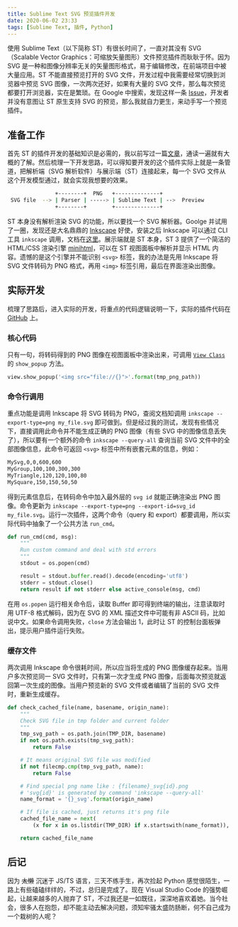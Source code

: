 ```yaml
---
title: Sublime Text SVG 预览插件开发
date: 2020-06-02 23:33
tags: [Sublime Text, 插件, Python]
---
```


使用 Sublime Text（以下简称 ST）有很长时间了，一直对其没有 SVG（Scalable Vector Graphics：可缩放矢量图形）文件预览插件而耿耿于怀。因为 SVG 是一种和图像分辨率无关的矢量图形格式，易于编辑修改，在前端项目中被大量应用。ST 不能直接预览打开的 SVG 文件，开发过程中我需要经常切换到浏览器中预览 SVG 图像，一次两次还好，如果有大量的 SVG 文件，那么每次预览都要打开浏览器，实在是繁琐。在 Google 中搜索，发现这样一条 [Issue](https://github.com/sublimehq/sublime_text/issues/556)，开发者并没有意图让 ST 原生支持 SVG 的预览，那么我就自力更生，来动手写一个预览插件。

## 准备工作

首先 ST 的插件开发的基础知识是必需的，我以前写过一篇[文章](https://www.chunqiuyiyu.com/2017/09/sublime-text-plugin-development.html)，通读一遍就有大概的了解。然后梳理一下开发思路，可以得知要开发的这个插件实际上就是一条管道，把解析端（SVG 解析软件）与展示端（ST）连接起来，每一个 SVG 文件从这个开发模型通过，就会实现我想要的效果。

```bash
               +--------+  PNG   +--------------+
 SVG file  --> | Parser | -----> | Sublime Text | -->  Preview
               +--------+        +--------------+
```

ST 本身没有解析渲染 SVG 的功能，所以要找一个 SVG 解析器。Goolge 并试用了一圈，发现还是大名鼎鼎的 [Inkscape](https://inkscape.org/) 好使，安装之后 Inkscape 可以通过 CLI 工具 `inkscape` 调用，文档在[这里](https://wiki.inkscape.org/wiki/index.php/Using_the_Command_Line)。展示端就是 ST 本身，ST 3 提供了一个简洁的 HTML/CSS 渲染引擎 [minihtml](http://www.sublimetext.com/docs/3/minihtml.html)，可以在 ST 视图面板中解析并显示 HTML 内容。遗憾的是这个引擎并不能识别 `<svg>` 标签，我的办法是先用 Inkscape 将 SVG 文件转码为 PNG 格式，再用 `<img>` 标签引用，最后在界面渲染出图像。

## 实际开发

梳理了思路后，进入实际的开发，将重点的代码逻辑说明一下，实际的插件代码在 [GitHub](https://github.com/chunqiuyiyu/sublime-svg-preview) 上。

### 核心代码

只有一句，将转码得到的 PNG 图像在视图面板中渲染出来，可调用 [`View Class`](http://www.sublimetext.com/docs/3/api_reference.html#sublime.View) 的 `show_popup` 方法。 

```python
view.show_popup('<img src="file://{}">'.format(tmp_png_path))
```

### 命令行调用

重点功能是调用 Inkscape 将 SVG 转码为 PNG，查阅文档知调用 `inkscape --export-type=png my_file.svg` 即可做到。但是经过我的测试，发现有些情况下，直接调用此命令并不能生成正确的 PNG 图像（有些 SVG 中的图像信息丢失了），所以要有一个额外的命令 `inkscape --query-all` 查询当前 SVG 文件中的全部图像信息，此命令可返回 `<svg>` 标签中所有嵌套元素的信息，例如：

```bash
MySvg,0,0,600,600
MyGroup,100,100,300,300
MyTriangle,120,120,100,80
MySquare,150,150,50,50
```

得到元素信息后，在转码命令中加入最外层的 `svg id` 就能正确渲染出 PNG 图像。命令更新为 `inkscape --export-type=png --export-id=svg_id my_file.svg`。运行一次插件，这两个命令（query 和 export）都要调用，所以实际代码中抽象了一个公共方法 `run_cmd`。

```python
def run_cmd(cmd, msg):
    """
    Run custom command and deal with std errors
    """
    stdout = os.popen(cmd)

    result = stdout.buffer.read().decode(encoding='utf8')
    stderr = stdout.close()
    return result if not stderr else active_console(msg, cmd)
```

在用 `os.popen` 运行相关命令后，读取 Buffer 即可得到终端的输出，注意读取时用 UTF-8 格式解码，因为在 SVG 的 XML 描述文件中可能有非 ASCII 码，比如说中文。如果命令调用失败，`close` 方法会输出 1，此时让 ST 的控制台面板弹出，提示用户插件运行失败。

### 缓存文件

两次调用 Inkscape 命令很耗时间，所以应当将生成的 PNG 图像缓存起来。当用户多次预览同一 SVG 文件时，只有第一次才生成 PNG 图像，后面每次预览就返回第一次生成的图像。当用户预览新的 SVG 文件或者编辑了当前的 SVG 文件时，重新生成缓存。

```python
def check_cached_file(name, basename, origin_name):
    """
    Check SVG file in tmp folder and current folder
    """
    tmp_svg_path = os.path.join(TMP_DIR, basename)
    if not os.path.exists(tmp_svg_path):
        return False

    # It means original SVG file was modified
    if not filecmp.cmp(tmp_svg_path, name):
        return False

    # Find special png name like : {filename}_svg{id}.png
    # 'svg{id}' is generated by command 'inkscape --query-all'
    name_format = '{}_svg'.format(origin_name)

    # If file is cached, just returns it's png file
    cached_file_name = next(
        (x for x in os.listdir(TMP_DIR) if x.startswith(name_format)), None)

    return cached_file_name
```

## 后记
因为 ~~太懒~~ 沉迷于 JS/TS 语言，三天不练手生，再次捡起 Python 感觉很陌生，一路上有些磕磕绊绊的，不过，总归是完成了。现在 Visual Studio Code 的强势崛起，让越来越多的人抛弃了 ST，不过我还是一如既往，深深地喜欢着她。当今社会，很多人在抱怨，却不能主动去解决问题，须知牢骚太盛防肠断，何不自己成为一个栽树的人呢？
